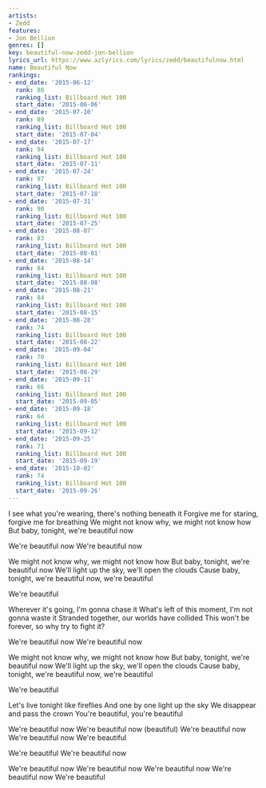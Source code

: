 ```yaml
---
artists:
- Zedd
features:
- Jon Bellion
genres: []
key: beautiful-now-zedd-jon-bellion
lyrics_url: https://www.azlyrics.com/lyrics/zedd/beautifulnow.html
name: Beautiful Now
rankings:
- end_date: '2015-06-12'
  rank: 88
  ranking_list: Billboard Hot 100
  start_date: '2015-06-06'
- end_date: '2015-07-10'
  rank: 89
  ranking_list: Billboard Hot 100
  start_date: '2015-07-04'
- end_date: '2015-07-17'
  rank: 94
  ranking_list: Billboard Hot 100
  start_date: '2015-07-11'
- end_date: '2015-07-24'
  rank: 97
  ranking_list: Billboard Hot 100
  start_date: '2015-07-18'
- end_date: '2015-07-31'
  rank: 90
  ranking_list: Billboard Hot 100
  start_date: '2015-07-25'
- end_date: '2015-08-07'
  rank: 83
  ranking_list: Billboard Hot 100
  start_date: '2015-08-01'
- end_date: '2015-08-14'
  rank: 84
  ranking_list: Billboard Hot 100
  start_date: '2015-08-08'
- end_date: '2015-08-21'
  rank: 84
  ranking_list: Billboard Hot 100
  start_date: '2015-08-15'
- end_date: '2015-08-28'
  rank: 74
  ranking_list: Billboard Hot 100
  start_date: '2015-08-22'
- end_date: '2015-09-04'
  rank: 70
  ranking_list: Billboard Hot 100
  start_date: '2015-08-29'
- end_date: '2015-09-11'
  rank: 66
  ranking_list: Billboard Hot 100
  start_date: '2015-09-05'
- end_date: '2015-09-18'
  rank: 64
  ranking_list: Billboard Hot 100
  start_date: '2015-09-12'
- end_date: '2015-09-25'
  rank: 71
  ranking_list: Billboard Hot 100
  start_date: '2015-09-19'
- end_date: '2015-10-02'
  rank: 74
  ranking_list: Billboard Hot 100
  start_date: '2015-09-26'
---
```


I see what you're wearing, there's nothing beneath it
Forgive me for staring, forgive me for breathing
We might not know why, we might not know how
But baby, tonight, we're beautiful now

We're beautiful now
We're beautiful now

We might not know why, we might not know how
But baby, tonight, we're beautiful now
We'll light up the sky, we'll open the clouds
Cause baby, tonight, we're beautiful now, we're beautiful



We're beautiful

Wherever it's going, I'm gonna chase it
What's left of this moment, I'm not gonna waste it
Stranded together, our worlds have collided
This won't be forever, so why try to fight it?

We're beautiful now
We're beautiful now

We might not know why, we might not know how
But baby, tonight, we're beautiful now
We'll light up the sky, we'll open the clouds
Cause baby, tonight, we're beautiful now, we're beautiful



We're beautiful

Let's live tonight like fireflies
And one by one light up the sky
We disappear and pass the crown
You're beautiful, you're beautiful

We're beautiful now
We're beautiful now (beautiful)
We're beautiful now
We're beautiful now
We're beautiful

We're beautiful
We're beautiful now

We're beautiful now
We're beautiful now
We're beautiful now
We're beautiful now
We're beautiful



